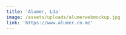 ```yaml
---
title: 'Alumer, Lda'
image: /assets/uploads/alumerwebmockup.jpg
link: 'https://www.alumer.co.mz'
---
```



